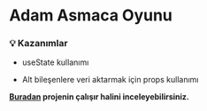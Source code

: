 # Adam Asmaca Oyunu

### 💡 Kazanımlar

- useState kullanımı

- Alt bileşenlere veri aktarmak için props kullanımı

**[Buradan](https://cenkmerk.github.io/Adam-Asmaca-Oyunu/) projenin çalışır halini inceleyebilirsiniz.**

